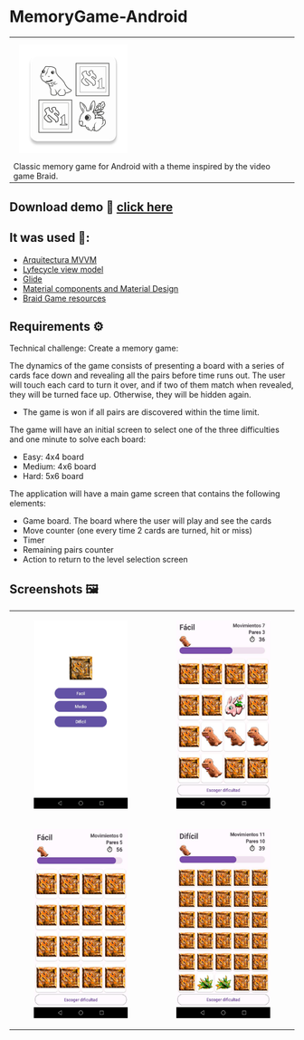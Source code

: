 # MemoryGame-Android
||
|--|
|<img src="https://github.com/hall9zeha/MemoryGame-Android/blob/main/InKotlin/app/src/main/res/mipmap-xxxhdpi/ic_launcher.png" align="left"  hspace="10" vspace="10">|
|Classic memory game for Android with a theme inspired by the video game Braid.|

## Download demo 📂 [click here](https://github.com/hall9zeha/MemoryGame-Android/raw/main/demo/braid_memory_game.apk)
## It was used 🔧:
* [Arquitectura MVVM](https://developer.android.com/jetpack/guide)
* [Lyfecycle view model](https://developer.android.com/jetpack/androidx/releases/lifecycle)
* [Glide](https://developer.android.com/training/dependency-injection/hilt-android) 
* [Material components and Material Design](https://material.io/components)
* [Braid Game resources](http://davidhellman.net/braidbrief.htm)

## Requirements ⚙️

Technical challenge: Create a memory game:

The dynamics of the game consists of presenting a board with a series of cards face down and revealing all the pairs before time runs out. The user will touch each card to turn it over, and if two of them match when revealed, they will be turned face up. Otherwise, they will be hidden again.
* The game is won if all pairs are discovered within the time limit.


The game will have an initial screen to select one of the three difficulties and one minute to solve each board:
* Easy: 4x4 board
* Medium: 4x6 board
* Hard: 5x6 board

The application will have a main game screen that contains the following elements:
* Game board. The board where the user will play and see the cards
* Move counter (one every time 2 cards are turned, hit or miss)
* Timer
* Remaining pairs counter
* Action to return to the level selection screen

## Screenshots 🖼️
|||
|--|--|
|<p align="center" width="70%"><img src="https://github.com/hall9zeha/MemoryGame-Android/blob/main/screenshots/MemGame.gif"  alt="drawing" width="70%"/></p>|<p align="center" width="70%"><img src="https://github.com/hall9zeha/MemoryGame-Android/blob/main/screenshots/screen1.jpg" alt="drawing" width="70%"/></p>|
|<p align="center" width="70%"><img src="https://github.com/hall9zeha/MemoryGame-Android/blob/main/screenshots/screen2.jpg"  alt="drawing" width="70%"/></p>|<p align="center" width="70%"><img src="https://github.com/hall9zeha/MemoryGame-Android/blob/main/screenshots/screen3.jpg"  alt="drawing" width="70%"/></p>|
